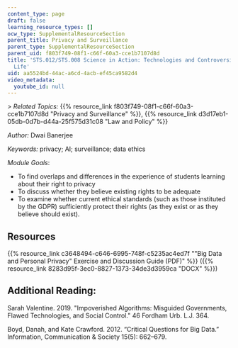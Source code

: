 ```yaml
---
content_type: page
draft: false
learning_resource_types: []
ocw_type: SupplementalResourceSection
parent_title: Privacy and Surveillance
parent_type: SupplementalResourceSection
parent_uid: f803f749-08f1-c66f-60a3-cce1b7107d8d
title: 'STS.012/STS.008 Science in Action: Technologies and Controversies in Everyday
  Life'
uid: aa5524bd-44ac-a6cd-4acb-ef45ca9582d4
video_metadata:
  youtube_id: null
---
```

_\> Related Topics:_ {{% resource_link f803f749-08f1-c66f-60a3-cce1b7107d8d "Privacy and Surveillance" %}}, {{% resource_link d3d17eb1-05db-0d7b-d44a-25f575d31c08 "Law and Policy" %}}

_Author:_ Dwai Banerjee

_Keywords:_ privacy; AI; surveillance; data ethics

_Module Goals_:

- To find overlaps and differences in the experience of students learning about their right to privacy
- To discuss whether they believe existing rights to be adequate
- To examine whether current ethical standards (such as those instituted by the GDPR) sufficiently protect their rights (as they exist or as they believe should exist).

## Resources

{{% resource_link c3648494-c646-6995-748f-c5235ac4ed7f "\"Big Data and Personal Privacy\" Exercise and Discussion Guide (PDF)" %}} ({{% resource_link 8283d95f-3ec0-8827-1373-34de3d3959ca "DOCX" %}})

## Additional Reading:

Sarah Valentine. 2019. "Impoverished Algorithms: Misguided Governments, Flawed Technologies, and Social Control." 46 Fordham Urb. L.J. 364.

Boyd, Danah, and Kate Crawford. 2012. “Critical Questions for Big Data.” Information, Communication & Society 15(5): 662–679.